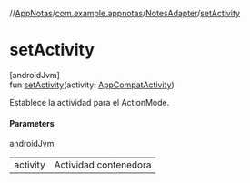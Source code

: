 //[AppNotas](../../../index.md)/[com.example.appnotas](../index.md)/[NotesAdapter](index.md)/[setActivity](set-activity.md)

# setActivity

[androidJvm]\
fun [setActivity](set-activity.md)(activity: [AppCompatActivity](https://developer.android.com/reference/kotlin/androidx/appcompat/app/AppCompatActivity.html))

Establece la actividad para el ActionMode.

#### Parameters

androidJvm

| | |
|---|---|
| activity | Actividad contenedora |
